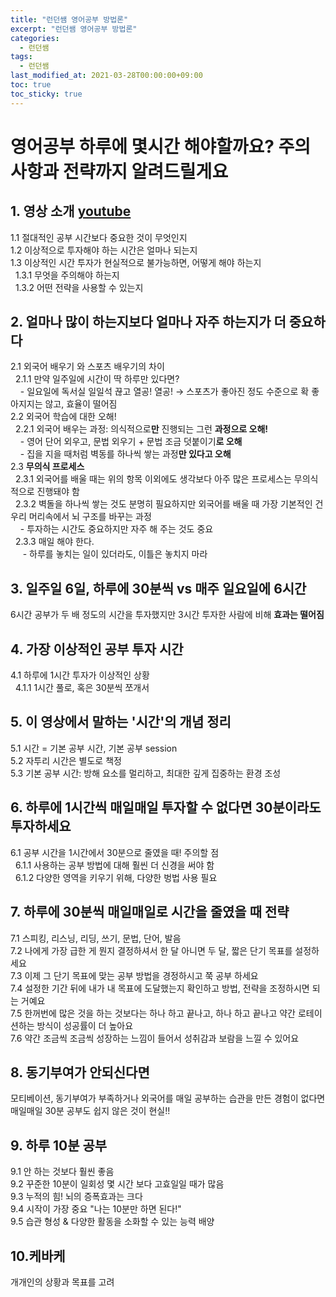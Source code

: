 ```yaml
---
title: "런던쌤 영어공부 방법론"
excerpt: "런던쌤 영어공부 방법론"
categories: 
  - 런던쌤
tags: 
  - 런던쌤
last_modified_at: 2021-03-28T00:00:00+09:00
toc: true
toc_sticky: true
---
```


# 영어공부 하루에 몇시간 해야할까요? 주의사항과 전략까지 알려드릴게요

## 1. 영상 소개 [youtube](https://www.youtube.com/watch?v=XEP6Y7GUzXI)
1.1 절대적인 공부 시간보다 중요한 것이 무엇인지  
1.2 이상적으로 투자해야 하는 시간은 얼마나 되는지  
1.3 이상적인 시간 투자가 현실적으로 불가능하면, 어떻게 해야 하는지  
&nbsp;&nbsp;1.3.1 무엇을 주의해야 하는지  
&nbsp;&nbsp;1.3.2 어떤 전략을 사용할 수 있는지

## 2. 얼마나 많이 하는지보다 얼마나 자주 하는지가 더 중요하다
2.1 외국어 배우기 와 스포츠 배우기의 차이  
&nbsp;&nbsp;2.1.1 만약 일주일에 시간이 딱 하루만 있다면?  
&nbsp;&nbsp;&nbsp;&nbsp;- 일요일에 독서실 일일석 끊고 열공! 열공! → 스포츠가 좋아진 정도 수준으로 확 좋아지지는 않고, 효율이 떨어짐  
2.2 외국어 학습에 대한 오해!  
&nbsp;&nbsp;2.2.1 외국어 배우는 과정: 의식적으로**만** 진행되는 그런 **과정으로 오해!**  
&nbsp;&nbsp;&nbsp;&nbsp;- 영어 단어 외우고, 문법 외우기 + 문법 조금 덧붙이기**로 오해**  
&nbsp;&nbsp;&nbsp;&nbsp;- 집을 지을 때처럼 벽동를 하나씩 쌓는 과정**만 있다고 오해**  
2.3 **무의식 프로세스**  
&nbsp;&nbsp;2.3.1 외국어를 배울 때는 위의 항목 이외에도 생각보다 아주 많은 프로세스는 무의식적으로 진행돼야 함  
&nbsp;&nbsp;2.3.2 벽돌을 하나씩 쌓는 것도 분명히 필요하지만 외국어를 배울 때 가장 기본적인 건 우리 머리속에서 뇌 구조를 바꾸는 과정  
&nbsp;&nbsp;&nbsp;&nbsp;- 투자하는 시간도 중요하지만 자주 해 주는 것도 중요  
&nbsp;&nbsp;2.3.3 매일 해야 한다.  
&nbsp;&nbsp;&nbsp;&nbsp; - 하루를 놓치는 일이 있더라도, 이틀은 놓치지 마라

## 3. 일주일 6일, 하루에 30분씩 vs 매주 일요일에 6시간
6시간 공부가 두 배 정도의 시간을 투자했지만 3시간 투자한 사람에 비해 **효과는 떨어짐**

## 4. 가장 이상적인 공부 투자 시간
4.1 하루에 1시간 투자가 이상적인 상황  
&nbsp;&nbsp;4.1.1 1시간 풀로, 혹은 30분씩 쪼개서  

## 5. 이 영상에서 말하는 '시간'의 개념 정리
5.1 시간 = 기본 공부 시간, 기본 공부 session  
5.2 자투리 시간은 별도로 책정  
5.3 기본 공부 시간: 방해 요소를 멀리하고, 최대한 깊게 집중하는 환경 조성  

## 6. 하루에 1시간씩 매일매일 투자할 수 없다면 30분이라도 투자하세요
6.1 공부 시간을 1시간에서 30분으로 줄였을 때! 주의할 점  
&nbsp;&nbsp;6.1.1 사용하는 공부 방법에 대해 훨씬 더 신경을 써야 함  
&nbsp;&nbsp;6.1.2 다양한 영역을 키우기 위해, 다양한 벙법 사용 필요

## 7. 하루에 30분씩 매일매일로 시간을 줄였을 때 전략
7.1 스피킹, 리스닝, 리딩, 쓰기, 문법, 단어, 발음  
7.2 나에게 가장 급한 게 뭔지 결정하셔서 한 달 아니면 두 달, 짧은 단기 목표를 설정하세요  
7.3 이제 그 단기 목표에 맞는 공부 방법을 경정하시고 쭉 공부 하세요  
7.4 설정한 기간 뒤에 내가 내 목표에 도달했는지 확인하고 방법, 전략을 조정하시면 되는 거예요  
7.5 한꺼번에 많은 것을 하는 것보다는 하나 하고 끝나고, 하나 하고 끝나고 약간 로테이션하는 방식이 성공률이 더 높아요  
7.6 약간 조금씩 조금씩 성장하는 느낌이 들어서 성취감과 보람을 느낄 수 있어요  

## 8. 동기부여가 안되신다면
모티베이션, 동기부여가 부족하거나 외국어를 매일 공부하는 습관을 만든 경험이 없다면 매일매일 30분 공부도 쉽지 않은 것이 현실!!

## 9. 하루 10분 공부
9.1 안 하는 것보다 훨씬 좋음  
9.2 꾸준한 10분이 일회성 몇 시간 보다 고효일일 때가 많음  
9.3 누적의 힘! 뇌의 증폭효과는 크다  
9.4 시작이 가장 중요 "나는 10분만 하면 된다!"  
9.5 습관 형성 & 다양한 활동을 소화할 수 있는 능력 배양  

## 10.케바케
개개인의 상황과 목표를 고려
